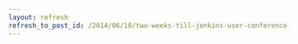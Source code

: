 ```yaml
---
layout: refresh
refresh_to_post_id: /2014/06/10/two-weeks-till-jenkins-user-conference-berlin
---
```

